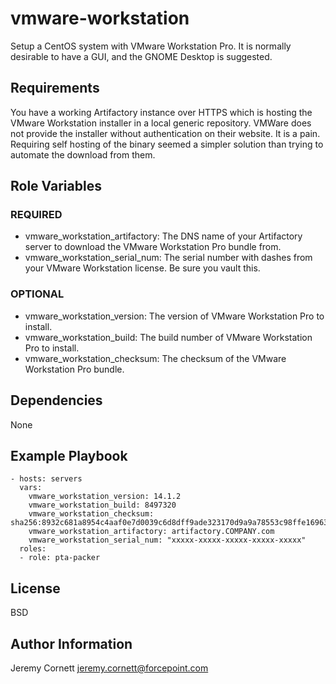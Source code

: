 # vmware-workstation

Setup a CentOS system with VMware Workstation Pro. 
It is normally desirable to have a GUI, and the GNOME Desktop is suggested.

## Requirements

You have a working Artifactory instance over HTTPS which is hosting the VMware Workstation installer
in a local generic repository. VMWare does not provide the installer without authentication on their
website. It is a pain. Requiring self hosting of the binary seemed a simpler solution than trying
to automate the download from them.

## Role Variables

### REQUIRED

* vmware_workstation_artifactory: The DNS name of your Artifactory server to download the VMware Workstation Pro bundle from.
* vmware_workstation_serial_num: The serial number with dashes from your VMware Workstation license. Be sure you vault this. 

### OPTIONAL

* vmware_workstation_version: The version of VMware Workstation Pro to install.
* vmware_workstation_build: The build number of VMware Workstation Pro to install.
* vmware_workstation_checksum: The checksum of the VMware Workstation Pro bundle.

## Dependencies

None

## Example Playbook

    - hosts: servers
      vars:
        vmware_workstation_version: 14.1.2
        vmware_workstation_build: 8497320
        vmware_workstation_checksum: sha256:8932c681a8954c4aaf0e7d0039c6d8dff9ade323170d9a9a78553c98ffe16963
        vmware_workstation_artifactory: artifactory.COMPANY.com
        vmware_workstation_serial_num: "xxxxx-xxxxx-xxxxx-xxxxx-xxxxx"
      roles:
      - role: pta-packer

## License

BSD

## Author Information

Jeremy Cornett <jeremy.cornett@forcepoint.com>
